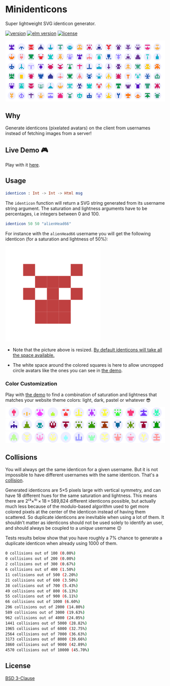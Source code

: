 # Minidenticons

Super lightweight SVG identicon generator.

[![version](https://badgen.net/elm-package/v/laurentpayot/minidenticons)](https://github.com/laurentpayot/minidenticons-elm/blob/main/elm.json)
[![elm version](https://badgen.net/elm-package/elm/laurentpayot/minidenticons)](https://github.com/laurentpayot/minidenticons-elm/blob/main/elm.json)
[![license](https://badgen.net/elm-package/license/laurentpayot/minidenticons)](https://github.com/laurentpayot/minidenticons-elm/blob/main/LICENSE)

[![Minidenticons](https://raw.githubusercontent.com/laurentpayot/minidenticons-elm/main/img/minidenticons.png)](https://laurentpayot.github.io/minidenticons/)

## Why

Generate identicons (pixelated avatars) on the client from usernames instead of fetching images from a server!

## Live Demo 🎮

Play with it [here](https://laurentpayot.github.io/minidenticons/).

## Usage

```elm
identicon : Int -> Int -> Html msg
```

The `identicon` function will return a SVG string generated from its username string argument. The saturation and lightness arguments have to be percentages, i.e integers between 0 and 100.

```elm
identicon 50 50 "alienHead66"
```

For instance with the `alienHead66` username you will get the following identicon (for a saturation and lightness of 50%):

![Minidenticons](https://raw.githubusercontent.com/laurentpayot/minidenticons-elm/main/img/alienHead66_150.svg)

- Note that the picture above is resized. [By default identicons will take all the space available.](https://raw.githubusercontent.com/laurentpayot/minidenticons-elm/main/img/alienHead66.svg)

- The white space around the colored squares is here to allow uncropped circle avatars like the ones you can see in [the demo](https://laurentpayot.github.io/minidenticons/).

### Color Customization

Play with [the demo](https://laurentpayot.github.io/minidenticons/) to find a combination of saturation and lightness that matches your website theme colors: light, dark, pastel or whatever 😎

![Minidenticons light](https://raw.githubusercontent.com/laurentpayot/minidenticons-elm/main/img/minidenticons_light.png)
![Minidenticons dark](https://raw.githubusercontent.com/laurentpayot/minidenticons-elm/main/img/minidenticons_dark.png)
![Minidenticons pastel](https://raw.githubusercontent.com/laurentpayot/minidenticons-elm/main/img/minidenticons_pastel.png)

## Collisions

You will always get the same identicon for a given username. But it is not impossible to have different usernames with the same identicon. That's a [collision](https://en.wikipedia.org/wiki/Hash_collision).

Generated identicons are 5×5 pixels large with vertical symmetry, and can have 18 different hues for the same saturation and lightness.
This means there are 2⁽³×⁵⁾ × 18 = 589,824 different identicons possible, but actually much less because of the modulo-based algorithm used to get more colored pixels at the center of the identicon instead of having them scattered. So duplicate identicons are inevitable when using a lot of them. It shouldn’t matter as identicons should not be used solely to identify an user, and should always be coupled to a *unique* username :wink:

Tests results below show that you have roughly a 7% chance to generate a duplicate identicon when already using 1000 of them.

```bash
0 collisions out of 100 (0.00%)
0 collisions out of 200 (0.00%)
2 collisions out of 300 (0.67%)
6 collisions out of 400 (1.50%)
11 collisions out of 500 (2.20%)
21 collisions out of 600 (3.50%)
38 collisions out of 700 (5.43%)
49 collisions out of 800 (6.13%)
55 collisions out of 900 (6.11%)
66 collisions out of 1000 (6.60%)
296 collisions out of 2000 (14.80%)
589 collisions out of 3000 (19.63%)
962 collisions out of 4000 (24.05%)
1441 collisions out of 5000 (28.82%)
1965 collisions out of 6000 (32.75%)
2564 collisions out of 7000 (36.63%)
3173 collisions out of 8000 (39.66%)
3860 collisions out of 9000 (42.89%)
4570 collisions out of 10000 (45.70%)
```

## License

[BSD 3-Clause](https://github.com/laurentpayot/minidenticons-elm/blob/main/LICENSE)
